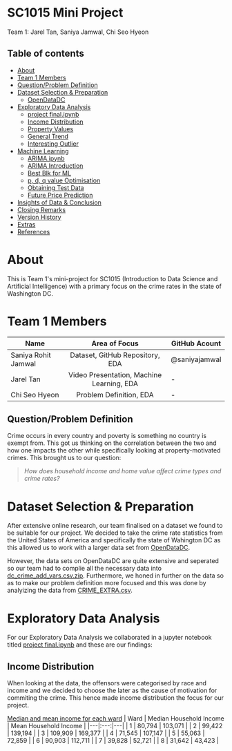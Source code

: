 # SC1015 Mini Project 
Team 1: Jarel Tan, Saniya Jamwal, Chi Seo Hyeon 
## Table of contents
- [About](#about)
- [Team 1 Members](#team-1-members)
- [Question/Problem Definition](#questionproblem-definition)
- [Dataset Selection & Preparation](#dataset-selection--preparation)
    - [OpenDataDC](https://opendata.dc.gov/search?collection=Dataset)
- [Exploratory Data Analysis](#exploratory-data-analysis)
    - [project final.ipynb](https://github.com/saniyajamwal/sc1015-Group-Proj/blob/main/project%20final.ipynb)
    - [Income Distribution](#income-distribution)
    - [Property Values](#property-values)
    - [General Trend](#general-trend)
    - [Interesting Outlier](#interesting-outlier)
- [Machine Learning](#machine-learning)
    - [ARIMA.ipynb](https://github.com/BLTech-py/sc1015/blob/main/ARIMA.ipynb)
    - [ARIMA Introduction](#arima-introduction)
    - [Best Blk for ML](#best-blk-for-ml)
    - [p, d, q value Optimisation](#p-d-q-value-optimisation)
    - [Obtaining Test Data](#obtaining-test-data)
    - [Future Price Prediction](#future-price-prediction)
- [Insights of Data & Conclusion](#insights-of-data--conclusion)
- [Closing Remarks](#closing-remarks)
- [Version History](#version-history)
- [Extras](#extras)
- [References](#references)


# About

This is Team 1's mini-project for SC1015 (Introduction to Data Science and Artificial Intelligence) with a primary focus on the crime rates in the state of Washington DC.  

# Team 1 Members 
| Name              |                     Area of Focus                     |GitHub Acount|
|---|:---:|---|
| Saniya Rohit Jamwal |        Dataset, GitHub Repository, EDA        |@saniyajamwal|
| Jarel Tan     |     Video Presentation, Machine Learning, EDA      |-|
| Chi Seo Hyeon |       Problem Definition, EDA        |-|

## Question/Problem Definition 
Crime occurs in every country and poverty is something no country is exempt from. This got us thinking on the correlation between the two and how one impacts the other while specifically looking at property-motivated crimes. This brought us to our question:

>*How does household income and home value affect crime types and crime rates?*

# Dataset Selection & Preparation
After extensive online research, our team finalised on a dataset we found to be suitable for our project. We decided to take the crime rate statistics from the United States of America and specifically the state of Wahington DC as this allowed us to work with a larger data set from [OpenDataDC](https://opendata.dc.gov/search?collection=Dataset).

However, the data sets on OpenDataDC are quite extensive and seperated so our team had to complie all the necessary data into [dc_crime_add_vars.csv.zip](https://github.com/saniyajamwal/sc1015-Group-Proj/blob/main/dc_crime_add_vars.csv.zip). Furthermore, we honed in further on the data so as to make our problem definition more focused and this was done by analyizing the data from [CRIME_EXTRA.csv](https://github.com/saniyajamwal/sc1015-Group-Proj/blob/main/CRIME_EXTRA.csv).

# Exploratory Data Analysis
For our Exploratory Data Analysis we collaborated in a jupyter notebook titled [project final.ipynb](https://github.com/saniyajamwal/sc1015-Group-Proj/blob/main/project%20final.ipynb) and these are our findings:

## Income Distribution 
When looking at the data, the offensors were categorised by race and income and we decided to choose the later as the cause of motivation for commiting the crime. This hence made income distribution the focus for our project. 

<ins>Median and mean income for each ward</ins>
| Ward | Median Household Income | Mean Household Income |
|---|:---:|---|
| 1 |          80,794         |        103,071        |
| 2 |          99,422         |        139,194        |
| 3 |         109,909         |        169,377        |
| 4 |          71,545         |        107,147        |
| 5 |          55,063         |        72,859         |
| 6 |          90,903         |        112,711        |
| 7 |          39,828         |        52,721         |
| 8 |          31,642         |        43,423         |
